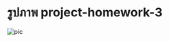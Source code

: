 # รูปภาพ project-homework-3

![pic](https://github.com/nutter-nut/project-homework-3/blob/main/img%20homework3.jpg?raw=true)

